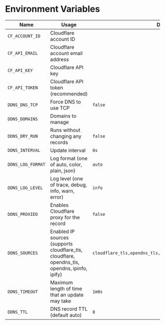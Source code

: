 # Environment Variables

| Name | Usage | Default |
| --- | --- | --- |
| `CF_ACCOUNT_ID` | Cloudflare account ID | ` ` |
| `CF_API_EMAIL` | Cloudflare account email address | ` ` |
| `CF_API_KEY` | Cloudflare API key | ` ` |
| `CF_API_TOKEN` | Cloudflare API token (recommended) | ` ` |
| `DDNS_DNS_TCP` | Force DNS to use TCP | `false` |
| `DDNS_DOMAINS` | Domains to manage | ` ` |
| `DDNS_DRY_RUN` | Runs without changing any records | `false` |
| `DDNS_INTERVAL` | Update interval | `0s` |
| `DDNS_LOG_FORMAT` | Log format (one of auto, color, plain, json) | `auto` |
| `DDNS_LOG_LEVEL` | Log level (one of trace, debug, info, warn, error) | `info` |
| `DDNS_PROXIED` | Enables Cloudflare proxy for the record | `false` |
| `DDNS_SOURCES` | Enabled IP sources (supports cloudflare_tls, cloudflare, opendns_tls, opendns, ipinfo, ipify) | `cloudflare_tls,opendns_tls,ipinfo,ipify,cloudflare,opendns` |
| `DDNS_TIMEOUT` | Maximum length of time that an update may take | `1m0s` |
| `DDNS_TTL` | DNS record TTL (default auto) | `0` |